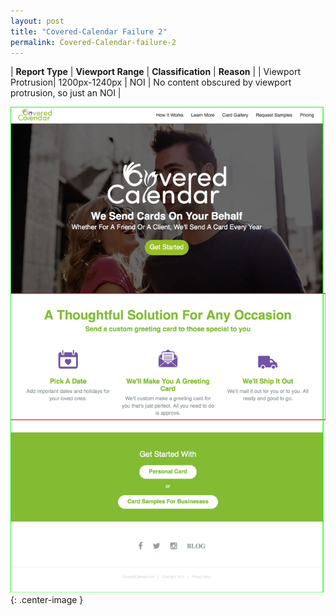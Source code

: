 ```yaml
---
layout: post
title: "Covered-Calendar Failure 2"
permalink: Covered-Calendar-failure-2
---
```

| **Report Type** | **Viewport Range** | **Classification** | **Reason** |
| Viewport Protrusion| 1200px-1240px | NOI | No content obscured by viewport protrusion, so just an NOI | 

![Screenshot of the fault](../assets/images/Covered-Calendar/fault2/viewportOverflowWidth1220.png){: .center-image }